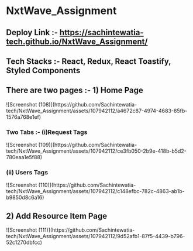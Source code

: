 # NxtWave_Assignment
<h2>Deploy Link :- <a href='https://sachintewatia-tech.github.io/NxtWave_Assignment/'>https://sachintewatia-tech.github.io/NxtWave_Assignment/</a> </h2>
<h2>Tech Stacks :- React, Redux, React Toastify, Styled Components</h2>
<h2>There are two pages :- 1) Home Page</h2>
![Screenshot (108)](https://github.com/Sachintewatia-tech/NxtWave_Assignment/assets/107942112/a4672c87-4974-4683-85fb-1576a768e1ef)
<h3>Two Tabs :- (i)Request Tags</h3>
![Screenshot (109)](https://github.com/Sachintewatia-tech/NxtWave_Assignment/assets/107942112/ce3fb050-2b9e-418b-b5d2-780eaa1e5f88)
<h3>(ii) Users Tags</h3>
![Screenshot (110)](https://github.com/Sachintewatia-tech/NxtWave_Assignment/assets/107942112/c148efbc-782c-4863-ab1b-b9850d8c6a16)
<h2>2) Add Resource Item Page </h2>
![Screenshot (111)](https://github.com/Sachintewatia-tech/NxtWave_Assignment/assets/107942112/9d52afb1-87f5-4439-b796-52c1270dbfcc)
